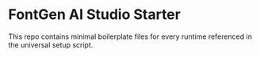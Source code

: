 # FontGen AI Studio Starter

This repo contains minimal boilerplate files for every runtime referenced in the universal setup script.
